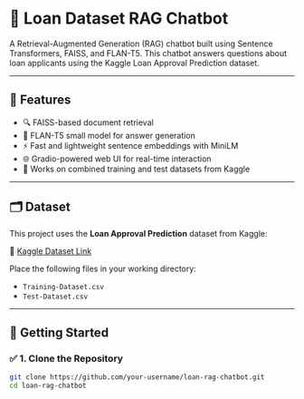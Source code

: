 # 🧠 Loan Dataset RAG Chatbot

A Retrieval-Augmented Generation (RAG) chatbot built using Sentence Transformers, FAISS, and FLAN-T5. This chatbot answers questions about loan applicants using the Kaggle Loan Approval Prediction dataset.

---

## 📌 Features

- 🔍 FAISS-based document retrieval
- 🧠 FLAN-T5 small model for answer generation
- ⚡ Fast and lightweight sentence embeddings with MiniLM
- 🌐 Gradio-powered web UI for real-time interaction
- 📄 Works on combined training and test datasets from Kaggle

---

## 🗂️ Dataset

This project uses the **Loan Approval Prediction** dataset from Kaggle:

🔗 [Kaggle Dataset Link](https://www.kaggle.com/datasets/sonalisingh1411/loan-approval-prediction)

Place the following files in your working directory:

- `Training-Dataset.csv`
- `Test-Dataset.csv`

---

## 🚀 Getting Started

### ✅ 1. Clone the Repository

```bash
git clone https://github.com/your-username/loan-rag-chatbot.git
cd loan-rag-chatbot
